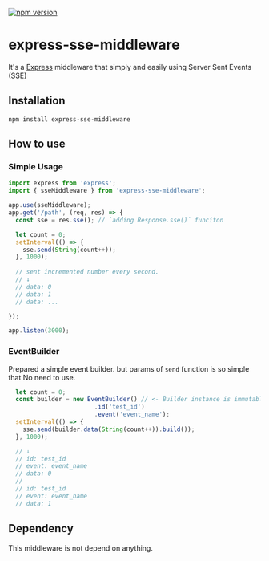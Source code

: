 [![npm version](https://badge.fury.io/js/express-sse-middleware.svg)](https://badge.fury.io/js/express-sse-middleware)

# express-sse-middleware
It's a [Express](https://github.com/expressjs/express) middleware that simply and easily using Server Sent Events (SSE) 

## Installation

```
npm install express-sse-middleware
```

## How to use

### Simple Usage
```javascript
import express from 'express';
import { sseMiddleware } from 'express-sse-middleware';

app.use(sseMiddleware);
app.get('/path', (req, res) => {
  const sse = res.sse(); // `adding Response.sse()` funciton

  let count = 0;
  setInterval(() => {
    sse.send(String(count++));
  }, 1000);
  
  // sent incremented number every second.
  // ↓
  // data: 0
  // data: 1
  // data: ...

});

app.listen(3000);
```

### EventBuilder
Prepared a simple event builder.
but params of `send` function is so simple that No need to use.
```ts
  let count = 0;
  const builder = new EventBuilder() // <- Builder instance is immutable.
                        .id('test_id')
                        .event('event_name');
  setInterval(() => {
    sse.send(builder.data(String(count++)).build());
  }, 1000);

  // ↓
  // id: test_id
  // event: event_name
  // data: 0
  // 
  // id: test_id
  // event: event_name
  // data: 1
```

## Dependency
This middleware is not depend on anything.

